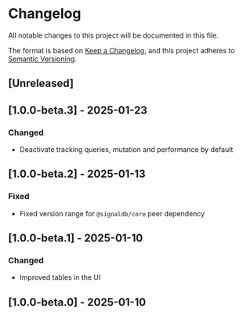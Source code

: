 # Changelog

All notable changes to this project will be documented in this file.

The format is based on [Keep a Changelog](https://keepachangelog.com/en/1.1.0/),
and this project adheres to [Semantic Versioning](https://semver.org/spec/v2.0.0.html).

## [Unreleased]

## [1.0.0-beta.3] - 2025-01-23

### Changed

* Deactivate tracking queries, mutation and performance by default

## [1.0.0-beta.2] - 2025-01-13

### Fixed

* Fixed version range for `@signaldb/core` peer dependency

## [1.0.0-beta.1] - 2025-01-10

### Changed

* Improved tables in the UI

## [1.0.0-beta.0] - 2025-01-10
